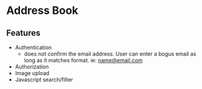 # Address Book

## Features

* Authentication
  - does not confirm the email address. User can enter a bogus email as long as it matches format. ie: name@email.com
* Authorization
* Image upload
* Javascript search/filter
